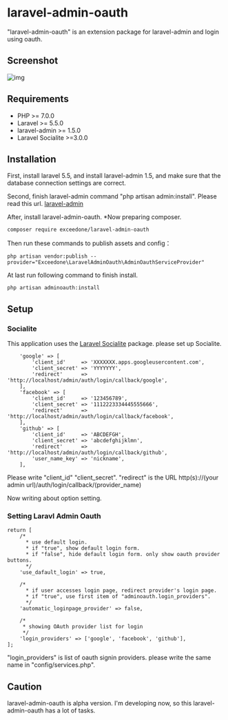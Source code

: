 # laravel-admin-oauth
 "laravel-admin-oauth" is an extension package for laravel-admin and login using oauth.

## Screenshot
![img](https://raw.githubusercontent.com/exceedone/laravel-admin-oauth/master/doc/img/screenshot1.png)

## Requirements
 - PHP >= 7.0.0
 - Laravel >= 5.5.0
 - laravel-admin >= 1.5.0
 - Laravel Socialite >=3.0.0

## Installation
First, install laravel 5.5, and install laravel-admin 1.5, and make sure that the database connection settings are correct.

Second, finish laravel-admin command "php artisan admin:install". Please read this url.
[laravel-admin](https://github.com/z-song/laravel-admin)

After, install laravel-admin-oauth. *Now preparing composer.
```
composer require exceedone/laravel-admin-oauth
```

Then run these commands to publish assets and config：

```
php artisan vendor:publish --provider="Exceedone\LaravelAdminOauth\AdminOauthServiceProvider"
```

At last run following command to finish install. 
```
php artisan adminoauth:install
```

## Setup
### Socialite
This application uses the [Laravel Socialite](https://github.com/laravel/socialite) package.
please set up Socialite.

``` config/services.php
    'google' => [
        'client_id'     => 'XXXXXXX.apps.googleusercontent.com',
        'client_secret' => 'YYYYYYY',
        'redirect'      => 'http://localhost/admin/auth/login/callback/google',
    ],
    'facebook' => [
        'client_id'     => '123456789',
        'client_secret' => '1112223334445555666',
        'redirect'      => 'http://localhost/admin/auth/login/callback/facebook',
    ],
    'github' => [
        'client_id'     => 'ABCDEFGH',
        'client_secret' => 'abcdefghijklmn',
        'redirect'      => 'http://localhost/admin/auth/login/callback/github',
        'user_name_key' => 'nickname',
    ],
```

Please write "client_id" "client_secret".
"redirect" is the URL http(s)://(your admin url)/auth/login/callback/(provider_name)

Now writing about option setting.

### Setting Laravl Admin Oauth

``` config/adminoauth.php
return [
    /*
      * use default login.
      * if "true", show default login form.
      * if "false", hide default login form. only show oauth provider buttons.
      */
    'use_dafault_login' => true,

    /*
      * if user accesses login page, redirect provider's login page.
      * if "true", use first item of "adminoauth.login_providers".
      */
    'automatic_loginpage_provider' => false,

    /*
     * showing OAuth provider list for login
     */
    'login_providers' => ['google', 'facebook', 'github'],
];
```

"login_providers" is list of oauth signin providers.
please write the same name in "config/services.php".


## Caution
laravel-admin-oauth is alpha version.
I'm developing now, so this laravel-admin-oauth has a lot of tasks.